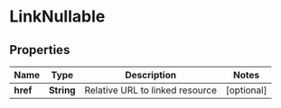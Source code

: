 # LinkNullable

## Properties
Name | Type | Description | Notes
------------ | ------------- | ------------- | -------------
**href** | **String** | Relative URL to linked resource |  [optional]
